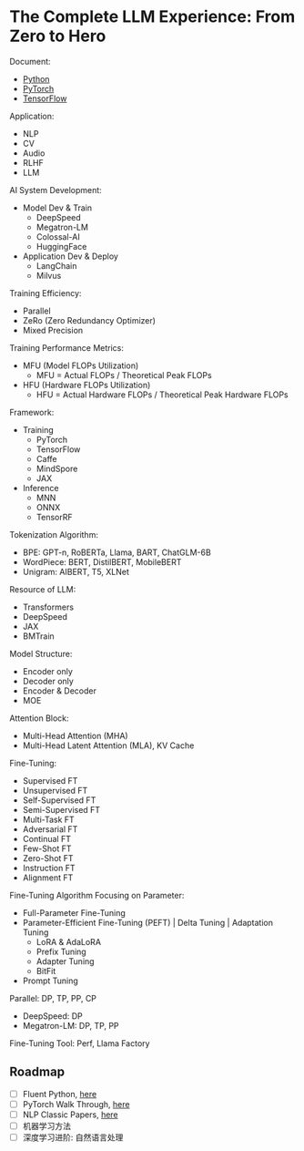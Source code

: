 # The Complete LLM Experience: From Zero to Hero

Document:

- [Python](https://docs.python.org/3/)
- [PyTorch](https://pytorch.org/docs/stable/index.html)
- [TensorFlow](https://www.tensorflow.org/api_docs/python/tf)

Application:
- NLP
- CV
- Audio
- RLHF
- LLM

AI System Development:
- Model Dev & Train
  - DeepSpeed
  - Megatron-LM
  - Colossal-AI
  - HuggingFace
- Application Dev & Deploy
  - LangChain
  - Milvus

Training Efficiency:
- Parallel
- ZeRo (Zero Redundancy Optimizer)
- Mixed Precision

Training Performance Metrics:
- MFU (Model FLOPs Utilization)
  - MFU = Actual FLOPs / Theoretical Peak FLOPs
- HFU (Hardware FLOPs Utilization)
  - HFU = Actual Hardware FLOPs / Theoretical Peak Hardware FLOPs

Framework:
- Training
  - PyTorch
  - TensorFlow
  - Caffe
  - MindSpore
  - JAX
- Inference
  - MNN
  - ONNX
  - TensorRF

Tokenization Algorithm:
- BPE: GPT-n, RoBERTa, Llama, BART, ChatGLM-6B
- WordPiece: BERT, DistilBERT, MobileBERT
- Unigram: AIBERT, T5, XLNet

Resource of LLM:
- Transformers
- DeepSpeed
- JAX
- BMTrain

Model Structure:
- Encoder only
- Decoder only
- Encoder & Decoder
- MOE

Attention Block:
- Multi-Head Attention (MHA)
- Multi-Head Latent Attention (MLA), KV Cache

Fine-Tuning:
- Supervised FT
- Unsupervised FT
- Self-Supervised FT
- Semi-Supervised FT
- Multi-Task FT
- Adversarial FT
- Continual FT
- Few-Shot FT
- Zero-Shot FT
- Instruction FT
- Alignment FT

Fine-Tuning Algorithm Focusing on Parameter:
- Full-Parameter Fine-Tuning
- Parameter-Efficient Fine-Tuning (PEFT) | Delta Tuning | Adaptation Tuning
  - LoRA & AdaLoRA
  - Prefix Tuning
  - Adapter Tuning
  - BitFit
- Prompt Tuning

Parallel: DP, TP, PP, CP
- DeepSpeed: DP
- Megatron-LM: DP, TP, PP

Fine-Tuning Tool: Perf, Llama Factory

## Roadmap

- [ ] Fluent Python, [here](./lang/Python.md)
- [ ] PyTorch Walk Through, [here](./framework/PyTorch.md)
- [ ] NLP Classic Papers, [here](./LLM%20Paper.md)
- [ ] 机器学习方法
- [ ] 深度学习进阶: 自然语言处理